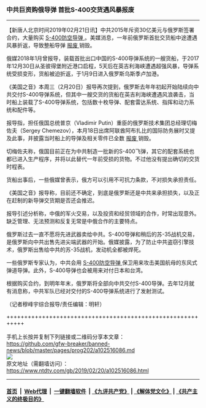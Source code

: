 ### 中共巨资购俄导弹 首批S-400交货遇风暴报废
------------------------

<div class="post_content">
 <p>
  【新唐人北京时间2019年02月21日讯】中共2015年斥资30亿美元与俄罗斯签署合约，大量购买
  <a href="https://www.ntdtv.com/gb/s-400防空导弹.htm">
   S-400防空导弹
  </a>
  。美媒消息，一年前俄罗斯首批交货船中途遭遇风暴折返，导致整船导弹
  <a href="https://www.ntdtv.com/gb/报废.htm">
   报废
  </a>
  销毁。
 </p>
 <p>
  俄媒2018年1月曾报导，装载首批出口中国的S-400导弹系统的一艘货船，于2017年12月30日从圣彼得堡附近港口启程，5天后在英吉利海峡遭遇超强风暴，导弹系统受损变形，货船被迫折返，于1月9日进入俄罗斯乌斯季卢加港。
 </p>
 <p>
  《美国之音》本周三（2月20日）报导再次提到，俄罗斯去年年初起开始陆续向中共交付S-400导弹系统，但其中一艘交货的货船在英吉利海峡遭遇风浪袭击，当时船上装载了S-400导弹系统，包括数十枚导弹、配套雷达系统、指挥和动力系统和配件等。
 </p>
 <p>
  报导指，担任俄国总统普京（Vladimir Putin）重臣的俄罗斯技术集团总经理切梅佐夫（Sergey Chemezov），本月18日出席阿联酋阿布扎比的国际防务展时又提及此事，并披露当时船上的导弹及相关零件已全数
  <a href="https://www.ntdtv.com/gb/报废.htm">
   报废
  </a>
  销毁。
 </p>
 <p>
  切梅佐夫称，俄国目前正在为中共制造一批新的S-400飞弹，其它的配套系统也都已进入生产程序，并将以此替代一年前受损的货物。不过他没有提出确切的交货时程表。
 </p>
 <p>
  货船出事后，一些俄媒曾表示，俄方可以引用不可抗力条款，不对损失承担责任。
 </p>
 <p>
  《美国之音》报导称，目前还不确定，到底是俄罗斯还是中共来承担损失，以及正在赶制的新导弹交货期是否还会推迟。
 </p>
 <p>
  报导引述分析称，中俄的军火交易，以及投资和经贸领域的合作，时常出现意外。缺乏管理、无法预测和反复无常是中俄合作的主要特点。
 </p>
 <p>
  俄罗斯过去一直不愿将先进武器卖给中共。S-400导弹和稍后的苏-35战机交易，是俄罗斯向中共出售先进尖端武器的开始。俄媒披露，为了防止中共盗窃引擎技术，俄罗斯出售给中共的苏-35战机，发动机全都被焊死。
 </p>
 <p>
  一些俄罗斯专家认为，中共会用
  <a href="https://www.ntdtv.com/gb/s-400防空导弹.htm">
   S-400防空导弹
  </a>
  保卫用来攻击美国航母的东风式弹道导弹。此外，S-400导弹也会被用来对付日本和台湾。
 </p>
 <p>
  根据购买合约，到明年年末，俄罗斯将全部向中共交付S-400导弹。去年12月就有消息称，中共军队已经对交付的S-400导弹系统进行了发射测试。
 </p>
 <p>
  （记者穆峰宇综合报导/责任编辑：明轩）
 </p>
 <div class="single_ad">
 </div>
</div>

+++++++++++++++++++++++++++++++++++++++++++++++++++++++++++<br/><br/>
手机上长按并复制下列链接或二维码分享本文章：<br/>
https://github.com/gfw-breaker/banned-news/blob/master/pages/prog202/a102516086.md <br/>
<a href='https://github.com/gfw-breaker/banned-news/blob/master/pages/prog202/a102516086.md'><img src='https://github.com/gfw-breaker/banned-news/blob/master/pages/prog202/a102516086.md.png'/></a> <br/>
原文地址（需翻墙访问）：https://www.ntdtv.com/gb/2019/02/20/a102516086.html


------------------------
#### [首页](https://github.com/gfw-breaker/banned-news/blob/master/README.md) &nbsp;|&nbsp; [Web代理](https://github.com/labour-camp/helloworld) &nbsp;|&nbsp; [一键翻墙软件](https://github.com/gfw-breaker/nogfw/blob/master/README.md) &nbsp;| [《九评共产党》](https://github.com/gfw-breaker/9ping.md/blob/master/README.md#九评之一评共产党是什么) | [《解体党文化》](https://github.com/gfw-breaker/jtdwh.md/blob/master/README.md) | [《共产主义的终极目的》](https://github.com/gfw-breaker/gczydzjmd.md/blob/master/README.md)

